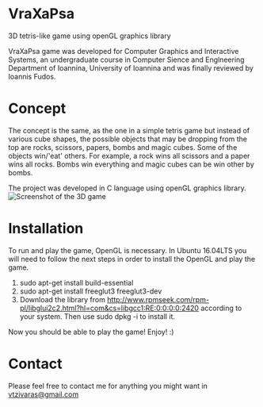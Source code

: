 # VraXaPsa
3D tetris-like game using openGL graphics library

VraXaPsa game was developed for Computer Graphics and Interactive Systems, an undergraduate course in Computer Sience and Englneering Department of Ioannina, University of Ioannina and was finally reviewed by Ioannis Fudos.

# Concept
The concept is the same, as the one in a simple tetris game but instead of various cube shapes, the possible objects that may be dropping from the top are rocks, scissors, papers, bombs and magic cubes. Some of the objects win/'eat' others. For example, a rock wins all scissors and a paper wins all rocks. Bombs win everything and magic cubes can be win other by bombs.

The project was developed in C language using openGL graphics library.
![Screenshot of the 3D game](https://github.com/BillyTziv/VraXaPsa/blob/master/vraxapsa_game.png)

# Installation
To run and play the game, OpenGL is necessary. In Ubuntu 16.04LTS you will need to follow the next steps in order to install the OpenGL and play the game.

1. sudo apt-get install build-essential
2. sudo apt-get install freeglut3 freeglut3-dev
3. Download the library from http://www.rpmseek.com/rpm-pl/libglui2c2.html?hl=com&cs=libgcc1:RE:0:0:0:0:2420 according to your system. Then use sudo dpkg -i <package> to install it.

Now you should be able to play the game! Enjoy! :)
 
# Contact
Please feel free to contact me for anything you might want in vtzivaras@gmail.com
